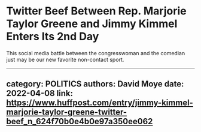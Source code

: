 # Twitter Beef Between Rep. Marjorie Taylor Greene and Jimmy Kimmel Enters Its 2nd Day

This social media battle between the congresswoman and the comedian just may be our new favorite non-contact sport.

---
category: POLITICS
authors: David Moye
date: 2022-04-08
link: https://www.huffpost.com/entry/jimmy-kimmel-marjorie-taylor-greene-twitter-beef_n_624f70b0e4b0e97a350ee062
---
